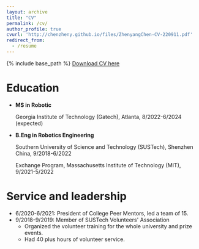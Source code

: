 ```yaml
---
layout: archive
title: "CV"
permalink: /cv/
author_profile: true
cvurl: 'http://chenzheny.github.io/files/ZhenyangChen-CV-220911.pdf'
redirect_from:
  - /resume
---
```


{% include base_path %}
[Download CV here](http://chenzheny.github.io/files/ZhenyangChen-CV-220911.pdf)

Education
======
* **MS in Robotic**
  
  Georgia Institute of Technology (Gatech), Atlanta, 8/2022-6/2024 (expected)

* **B.Eng in Robotics Engineering**
  
  Southern University of Science and Technology (SUSTech), Shenzhen China, 9/2018-6/2022
  
  Exchange Program, Massachusetts Institute of Technology (MIT), 9/2021-5/2022
  
Service and leadership
======
* 6/2020-6/2021: President of College Peer Mentors, led a team of 15.
* 9/2018-9/2019: Member of SUSTech Volunteers' Association
  * Organized the volunteer training for the whole university and prize events.
  * Had 40 plus hours of volunteer service.
